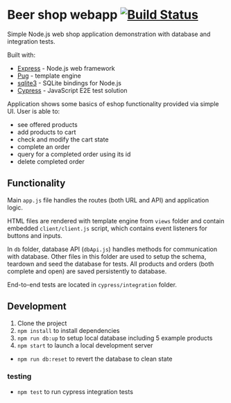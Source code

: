 Beer shop webapp [![Build Status](https://travis-ci.com/gmalicky/beer-shop.svg?branch=master)](https://travis-ci.com/gmalicky/beer-shop)
===

Simple Node.js web shop application demonstration with database and integration tests.

Built with:

  * [Express](https://expressjs.com/) - Node.js web framework
  * [Pug](https://pugjs.org/api/getting-started.html) - template engine
  * [sqlite3](https://github.com/mapbox/node-sqlite3) - SQLite bindings for Node.js
  * [Cypress](https://www.cypress.io/) - JavaScript E2E test solution

Application shows some basics of eshop functionality provided via simple UI. User is able to:
- see offered products
- add products to cart
- check and modify the cart state
- complete an order
- query for a completed order using its id
- delete completed order

## Functionality

Main `app.js` file handles the routes (both URL and API) and application logic. 

HTML files are rendered with template engine from `views` folder and contain embedded `client/client.js` script, which contains event listeners for buttons and inputs. 

In `db` folder, database API (`dbApi.js`) handles methods for communication with database. Other files in this folder are used to setup the schema, teardown and seed the database for tests. All products and orders (both complete and open) are saved persistently to database.

End-to-end tests are located in `cypress/integration` folder.

## Development

1. Clone the project
1. `npm install` to install dependencies
2. `npm run db:up` to setup local database including 5 example products
3. `npm start` to launch a local development server
- `npm run db:reset` to revert the database to clean state

### testing

- `npm test` to run cypress integration tests


